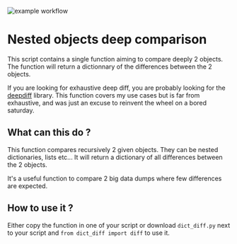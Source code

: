 ![example workflow](https://github.com/github/docs/actions/workflows/python-app.yml/badge.svg)
# Nested objects deep comparison

This script contains a single function aiming to compare deeply 2 objects.
The function will return a dictionnary of the differences between the 2 objects. 

If you are looking for exhaustive deep diff, you are probably looking for the [deepdiff](https://github.com/seperman/deepdiff) library. 
This function covers my use cases but is far from exhaustive, and was just an excuse to reinvent the wheel on a bored saturday. 

## What can this do ?
This function compares recursively 2 given objects. They can be nested dictionaries, lists etc... It will return a dictionary of all differences between the 2 objects. 

It's a useful function to compare 2 big data dumps where few differences are expected.

## How to use it ?

Either copy the function in one of your script or download `dict_diff.py` next to your script and `from dict_diff import diff` to use it.
